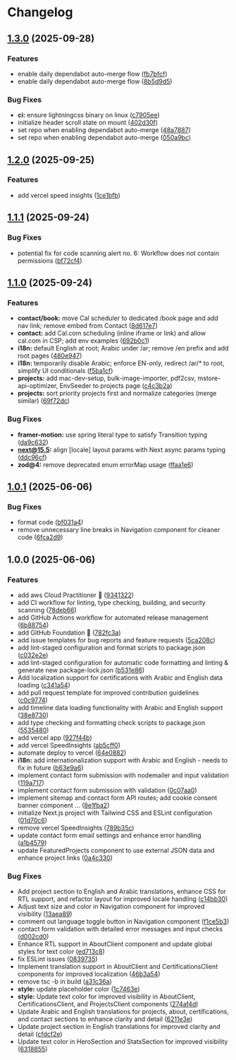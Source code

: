 # Changelog

## [1.3.0](https://github.com/salemaljebaly/portfolio/compare/v1.2.0...v1.3.0) (2025-09-28)


### Features

* enable daily dependabot auto-merge flow ([fb7bfcf](https://github.com/salemaljebaly/portfolio/commit/fb7bfcf4103a0613da265e745a10de67d7d9b0bd))
* enable daily dependabot auto-merge flow ([8b5d9d5](https://github.com/salemaljebaly/portfolio/commit/8b5d9d5ebcb773951c140153658838be0b219939))


### Bug Fixes

* **ci:** ensure lightningcss binary on linux ([c7905ee](https://github.com/salemaljebaly/portfolio/commit/c7905ee87f410a6127960ddf23a1e8343271d14d))
* initialize header scroll state on mount ([402d30f](https://github.com/salemaljebaly/portfolio/commit/402d30f38eee91aaef1cd4265fa6c0fd57fc6ae3))
* set repo when enabling dependabot auto-merge ([48a7887](https://github.com/salemaljebaly/portfolio/commit/48a78876aa1c6268d3fd6d71374359180e22b2c5))
* set repo when enabling dependabot auto-merge ([050a9bc](https://github.com/salemaljebaly/portfolio/commit/050a9bc709ed44911fb20d57be1ec4e06f0fa21f))

## [1.2.0](https://github.com/salemaljebaly/portfolio/compare/v1.1.1...v1.2.0) (2025-09-25)


### Features

* add vercel speed insights ([1ce1bfb](https://github.com/salemaljebaly/portfolio/commit/1ce1bfbca7731b0622d09979d7ab6175066b9b3c))

## [1.1.1](https://github.com/salemaljebaly/portfolio/compare/v1.1.0...v1.1.1) (2025-09-24)


### Bug Fixes

* potential fix for code scanning alert no. 6: Workflow does not contain permissions ([bf72cf4](https://github.com/salemaljebaly/portfolio/commit/bf72cf49e81d206dd29e029657d6915498bf5a5d))

## [1.1.0](https://github.com/salemaljebaly/portfolio/compare/v1.0.1...v1.1.0) (2025-09-24)

### Features

- **contact/book:** move Cal scheduler to dedicated /book page and add nav link; remove embed from Contact ([8d617e7](https://github.com/salemaljebaly/portfolio/commit/8d617e735186df7db54ca79d135b2fb88c709ea7))
- **contact:** add Cal.com scheduling (inline iframe or link) and allow cal.com in CSP; add env examples ([692b0c1](https://github.com/salemaljebaly/portfolio/commit/692b0c18e04a06ad2c7a4d39a59f1c2bb32705fe))
- **i18n:** default English at root; Arabic under /ar; remove /en prefix and add root pages ([480e947](https://github.com/salemaljebaly/portfolio/commit/480e947bff16ead5b502fd8bd7f06b12bee8b607))
- **i18n:** temporarily disable Arabic; enforce EN-only, redirect /ar/\* to root, simplify UI conditionals ([f5ba1cf](https://github.com/salemaljebaly/portfolio/commit/f5ba1cf7ecb2af7d2b54a7e0ab517da908796dc4))
- **projects:** add mac-dev-setup, bulk-image-importer, pdf2csv, mstore-api-optimizer, EnvSeeder to projects page ([c4c3b2a](https://github.com/salemaljebaly/portfolio/commit/c4c3b2a04c8d58fdda2a1af0ee864cb155ee0115))
- **projects:** sort priority projects first and normalize categories (merge similar) ([69f72dc](https://github.com/salemaljebaly/portfolio/commit/69f72dccd7b6186996e8a2ffd5270bfb07290feb))

### Bug Fixes

- **framer-motion:** use spring literal type to satisfy Transition typing ([da9c632](https://github.com/salemaljebaly/portfolio/commit/da9c632d67057bb05af102f8a30989f8e9c3087e))
- **next@15.5:** align [locale] layout params with Next async params typing ([ddc96cf](https://github.com/salemaljebaly/portfolio/commit/ddc96cfda6011854056502fd43753c4e7dab108c))
- **zod@4:** remove deprecated enum errorMap usage ([ffaa1e6](https://github.com/salemaljebaly/portfolio/commit/ffaa1e68511180e813a4ce5b69b9393ca0f90496))

## [1.0.1](https://github.com/salemaljebaly/portfolio/compare/v1.0.0...v1.0.1) (2025-06-06)

### Bug Fixes

- format code ([bf031a4](https://github.com/salemaljebaly/portfolio/commit/bf031a4d6014fd1a117eb8d4ad59e1aa9f1c6ff1))
- remove unnecessary line breaks in Navigation component for cleaner code ([6fca2d9](https://github.com/salemaljebaly/portfolio/commit/6fca2d9431ec28e83786aee29919731dafcc6701))

## 1.0.0 (2025-06-06)

### Features

- add aws Cloud Practitioner 🚀 ([9341322](https://github.com/salemaljebaly/portfolio/commit/9341322b57294507569dd313fbce28692dca6938))
- add CI workflow for linting, type checking, building, and security scanning ([78deb66](https://github.com/salemaljebaly/portfolio/commit/78deb6665d8657536bf0c406344b0ef1e0ae15f5))
- add GitHub Actions workflow for automated release management ([6b88754](https://github.com/salemaljebaly/portfolio/commit/6b88754c4dc9e979866b6273685f4ae453fe8b36))
- add GitHub Foundation 🎉 ([782fc3a](https://github.com/salemaljebaly/portfolio/commit/782fc3ae3d181deb55af1ff0aff2dbce92909265))
- add issue templates for bug reports and feature requests ([5ca208c](https://github.com/salemaljebaly/portfolio/commit/5ca208c6f8c39535442737ff613e707259d4f16e))
- add lint-staged configuration and format scripts to package.json ([c032e2e](https://github.com/salemaljebaly/portfolio/commit/c032e2e2bf70491cae1d2af58d68308b9ea427bc))
- add lint-staged configuration for automatic code formatting and linting & generate new package-lock.json ([b531e86](https://github.com/salemaljebaly/portfolio/commit/b531e8625d5d3cc6e65cb556cf1fc1c8a86eebbc))
- Add localization support for certifications with Arabic and English data loading ([c341a54](https://github.com/salemaljebaly/portfolio/commit/c341a54f6e14f97dce3a22175c479a137a8b85cf))
- add pull request template for improved contribution guidelines ([c0c9774](https://github.com/salemaljebaly/portfolio/commit/c0c9774d4933f3fc9431af639a873626d7f786f9))
- add timeline data loading functionality with Arabic and English support ([38e8730](https://github.com/salemaljebaly/portfolio/commit/38e8730d98c0edefe52fb7ca1344623ea553ed68))
- add type checking and formatting check scripts to package.json ([5535480](https://github.com/salemaljebaly/portfolio/commit/5535480824898e5fb89854723f35102b5db937e0))
- add vercel app ([927f44b](https://github.com/salemaljebaly/portfolio/commit/927f44b6c1ab9a43a075faff586f94797a47f93d))
- add vercel SpeedInsights ([ab5cff0](https://github.com/salemaljebaly/portfolio/commit/ab5cff00281d1acf863e91ac7107ba7514561bd9))
- automate deploy to vercel ([64e0882](https://github.com/salemaljebaly/portfolio/commit/64e0882ba8d3347218d3209811c7022faa65d020))
- **i18n:** add internationalization support with Arabic and English - needs to fix in future ([b63e9a6](https://github.com/salemaljebaly/portfolio/commit/b63e9a687ac0cb85d311013fee7ff4456fdfd55c))
- implement contact form submission with nodemailer and input validation ([119a717](https://github.com/salemaljebaly/portfolio/commit/119a71796eee9ec5cc70c2b4c5ca2856063d41d8))
- implement contact form submission with validation ([0c07aa0](https://github.com/salemaljebaly/portfolio/commit/0c07aa03ffa8f29ca8e45f36dceeedc303f9af44))
- implement sitemap and contact form API routes; add cookie consent banner component ... ([8e1fba2](https://github.com/salemaljebaly/portfolio/commit/8e1fba21c871a06b037fe44c09606f5ccf164e23))
- initialize Next.js project with Tailwind CSS and ESLint configuration ([01d70c6](https://github.com/salemaljebaly/portfolio/commit/01d70c6d876bb201666caa5628506226dee8b262))
- remove vercel SpeedInsights ([789b35c](https://github.com/salemaljebaly/portfolio/commit/789b35cc0ca7ba7d7478db756acd6667d040f696))
- update contact form email settings and enhance error handling ([a1b4579](https://github.com/salemaljebaly/portfolio/commit/a1b45798c5372e3c68e0293d64284b10cbff6eed))
- update FeaturedProjects component to use external JSON data and enhance project links ([0a4c330](https://github.com/salemaljebaly/portfolio/commit/0a4c330f80dc0b74bbd93bd374974e38b9d00011))

### Bug Fixes

- Add project section to English and Arabic translations, enhance CSS for RTL support, and refactor layout for improved locale handling ([c14bb30](https://github.com/salemaljebaly/portfolio/commit/c14bb30801e6053b61565445dc7e4398125637a1))
- Adjust text size and color in Navigation component for improved visibility ([13aea89](https://github.com/salemaljebaly/portfolio/commit/13aea896ab7bc1983b3ae07950e326d9246de704))
- comment out language toggle button in Navigation component ([f1ce5b3](https://github.com/salemaljebaly/portfolio/commit/f1ce5b3cf6c993ecd7a1576bd747ef9d1050d4da))
- contact form validation with detailed error messages and input checks ([d002cd0](https://github.com/salemaljebaly/portfolio/commit/d002cd0e91bba6faa5dcc82d4ef4c4500724e00f))
- Enhance RTL support in AboutClient component and update global styles for text color ([ed713c8](https://github.com/salemaljebaly/portfolio/commit/ed713c869eeae93eab2951c8c4a74fca78c5b2fd))
- fix ESLint issues ([0839735](https://github.com/salemaljebaly/portfolio/commit/0839735cda426d036c46e4488fd8475f5a986ef4))
- Implement translation support in AboutClient and CertificationsClient components for improved localization ([46b3a54](https://github.com/salemaljebaly/portfolio/commit/46b3a54bbc6b0e33f48b17169ebd1f9752f33b21))
- remove tsc -b in build ([a31c36a](https://github.com/salemaljebaly/portfolio/commit/a31c36a7bd9d650a9588df8cfdd973894d51feeb))
- **style:** update placeholder color ([1c7463e](https://github.com/salemaljebaly/portfolio/commit/1c7463e9d0076904d37ca24e1716e2118ed5fdca))
- **style:** Update text color for improved visibility in AboutClient, CertificationsClient, and ProjectsClient components ([274af4d](https://github.com/salemaljebaly/portfolio/commit/274af4d8ad717ff0e895c93e1bfaf77912a08940))
- Update Arabic and English translations for projects, about, certifications, and contact sections to enhance clarity and detail ([6211e3e](https://github.com/salemaljebaly/portfolio/commit/6211e3ef88a462ca4a9af6bfad5532f2ab1bc9c8))
- Update project section in English translations for improved clarity and detail ([cfdcf2e](https://github.com/salemaljebaly/portfolio/commit/cfdcf2e58daf15a404f09c4a7ffb1aafac5de443))
- Update text color in HeroSection and StatsSection for improved visibility ([6318855](https://github.com/salemaljebaly/portfolio/commit/6318855b9db5b618c38583b25d9b486f0f73ad67))
